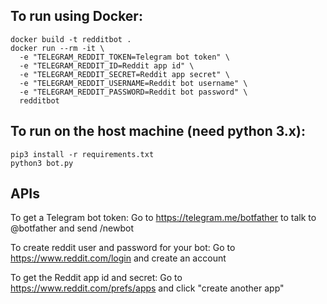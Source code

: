 To run using Docker:
---

    docker build -t redditbot .
    docker run --rm -it \
      -e "TELEGRAM_REDDIT_TOKEN=Telegram bot token" \
      -e "TELEGRAM_REDDIT_ID=Reddit app id" \
      -e "TELEGRAM_REDDIT_SECRET=Reddit app secret" \
      -e "TELEGRAM_REDDIT_USERNAME=Reddit bot username" \
      -e "TELEGRAM_REDDIT_PASSWORD=Reddit bot password" \
      redditbot

To run on the host machine (need python 3.x):
---

    pip3 install -r requirements.txt
    python3 bot.py

APIs
---

To get a Telegram bot token:
  Go to https://telegram.me/botfather to talk to @botfather and send /newbot

To create reddit user and password for your bot:
  Go to https://www.reddit.com/login and create an account

To get the Reddit app id and secret:
  Go to https://www.reddit.com/prefs/apps and click "create another app"
